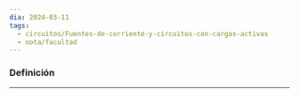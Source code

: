 ```yaml
---
dia: 2024-03-11
tags:
  - circuitos/Fuentes-de-corriente-y-circuitos-con-cargas-activas
  - nota/facultad
---
```

### Definición
---
